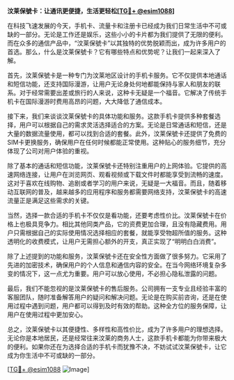 **汶莱保號卡：让通讯更便捷，生活更轻松[[TG💪+ @esim1088](https://t.me/s/esim1088)]**

在科技飞速发展的今天，手机卡、流量卡和注册卡已经成为我们日常生活中不可或缺的一部分。无论是工作还是娱乐，这些小小的卡片都为我们提供了无限的便利。而在众多的通信产品中，“汶莱保號卡”以其独特的优势脱颖而出，成为许多用户的首选。那么，什么是汶莱保號卡？它有哪些特点和优势呢？让我们一起来深入了解。

首先，汶莱保號卡是一种专门为汶莱地区设计的手机卡服务。它不仅提供本地通话和短信功能，还支持国际漫游，让用户无论身处何地都能保持与家人和朋友的联系。对于经常需要出差或旅行的人来说，这种卡无疑是一个福音。它解决了传统手机卡在国际漫游时费用高昂的问题，大大降低了通信成本。

接下来，我们来谈谈汶莱保號卡的具体功能和服务。这款手机卡提供多种套餐选择，用户可以根据自己的需求灵活选择适合的方案。无论是日常通话和短信，还是大量的数据流量使用，都可以找到合适的套餐。此外，汶莱保號卡还提供了免费的SIM卡更换服务，确保用户在任何时候都能正常使用。这种贴心的服务细节，充分体现了公司对用户体验的重视。

除了基本的通话和短信功能，汶莱保號卡还特别注重用户的上网体验。它提供的高速网络连接，让用户在浏览网页、观看视频或下载文件时都能享受到流畅的速度。这对于喜欢在线购物、追剧或者学习的用户来说，无疑是一大福音。而且，随着移动互联网的普及，越来越多的应用程序和服务都需要网络支持，汶莱保號卡的高速流量正是满足这些需求的关键。

当然，选择一款合适的手机卡不仅仅是看功能，还要考虑性价比。汶莱保號卡在价格上也极具竞争力。相比其他同类产品，它的资费更加合理，且没有隐藏费用。用户只需根据自己的实际使用情况选择相应的套餐，就能享受物超所值的服务。这种透明化的收费模式，让用户无需担心额外的开支，真正实现了“明明白白消费”。

除了上述提到的功能和服务，汶莱保號卡还在安全性方面做了很多努力。它采用了先进的加密技术，确保用户的个人信息和通信内容的安全。在当今网络环境复杂多变的情况下，这一点尤为重要。用户可以放心使用，不必担心隐私泄露的问题。

最后，我们不能忽视的是汶莱保號卡的售后服务。公司拥有一支专业且经验丰富的客服团队，随时准备解答用户的疑问和解决问题。无论是在购买前咨询，还是在使用过程中遇到问题，用户都可以得到及时有效的帮助。这种全方位的服务保障，让用户在使用过程中更加安心。

总之，汶莱保號卡以其便捷性、多样性和高性价比，成为了许多用户的理想选择。无论你是本地居民，还是经常往来汶莱的商务人士，这款手机卡都能为你带来极大的便利。如果你还在为选择合适的手机卡而犹豫不决，不妨试试汶莱保號卡，让它成为你生活中不可或缺的一部分。

[[TG💪+ @esim1088](https://t.me/s/esim1088) ![Image](https://i.postimg.cc/4NQfJmqS/Snipaste-2025-05-13-00-14-12.png)]